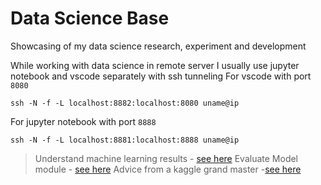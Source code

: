 # Data Science Base
Showcasing of my data science research, experiment and development

While working with data science in remote server I usually use jupyter notebook and vscode separately with ssh tunneling
For vscode with port `8080`
```
ssh -N -f -L localhost:8882:localhost:8080 uname@ip
```
For jupyter notebook with port `8888`
```
ssh -N -f -L localhost:8881:localhost:8888 uname@ip
```
> Understand machine learning results - [see here](https://docs.microsoft.com/en-us/azure/machine-learning/how-to-understand-automated-ml)
> Evaluate Model module - [see here](https://docs.microsoft.com/en-us/azure/machine-learning/algorithm-module-reference/evaluate-model)
> Advice from a kaggle grand master -[see here](https://medium.com/kaggle-blog/i-trained-a-model-what-is-next-d1ba1c560e26)



